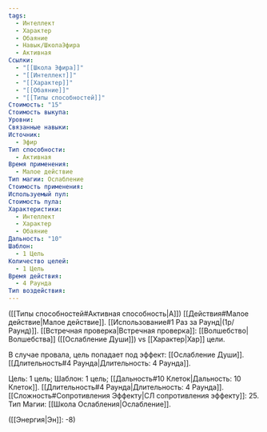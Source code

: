```yaml
---
tags:
  - Интеллект
  - Характер
  - Обаяние
  - Навык/ШколаЭфира
  - Активная
Ссылки:
  - "[[Школа Эфира]]"
  - "[[Интеллект]]"
  - "[[Характер]]"
  - "[[Обаяние]]"
  - "[[Типы способностей]]"
Стоимость: "15"
Стоимость выкупа: 
Уровни: 
Связанные навыки: 
Источник:
  - Эфир
Тип способности:
  - Активная
Время применения:
  - Малое действие
Тип магии: Ослабление
Стоимость применения: 
Используемый пул: 
Стоимость пула: 
Характеристики:
  - Интеллект
  - Характер
  - Обаяние
Дальность: "10"
Шаблон:
  - 1 Цель
Количество целей:
  - 1 Цель
Время действия:
  - 4 Раунда
Тип воздействия:
---
```

([[Типы способностей#Активная способность|А]]) [[Действия#Малое действие|Малое действие]]. [[Использование#1 Раз за Раунд|(1р/Раунд)]]. [[Встречная проверка|Встречная проверка]]: [[Волшебство|Волшебства]] ([[Ослабление Души]]) vs [[Характер|Хар]] цели. 

В случае провала, цель попадает под эффект: [[Ослабление Души]]. [[Длительность#4 Раунда|Длительность: 4 Раунда]].

Цель: 1 цель; Шаблон: 1 цель; [[Дальность#10 Клеток|Дальность: 10 Клеток]]. [[Длительность#4 Раунда|Длительность: 4 Раунда]]. 
[[Сложность#Cопротивления Эффекту|СЛ сопротивления эффекту]]: 25. 
Тип Магии: [[Школа Ослабления|Ослабление]]. 

([[Энергия|Эн]]: -8)